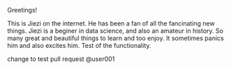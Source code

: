 
Greetings!

This is Jiezi on the internet. He has been a fan of all the fancinating new things.
Jiezi is a beginer in data science, and also an amateur in history.
So many great and beautiful things to learn and too enjoy. 
It sometimes panics him and also excites him.
Test of the functionality.

change to test pull request
@user001
